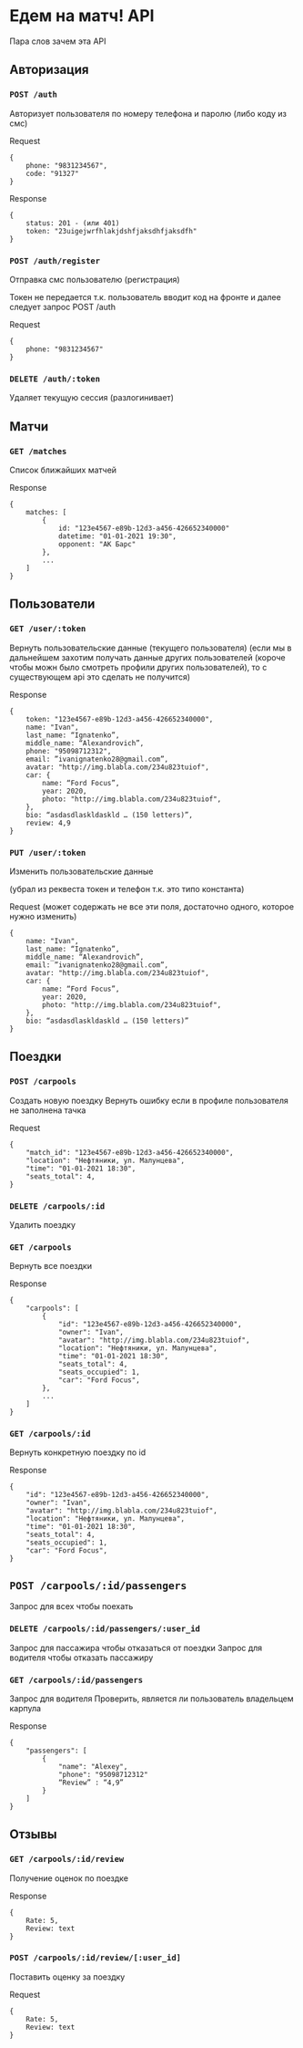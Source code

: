 # Едем на матч! API
 
Пара слов зачем эта API
 
## Авторизация
 
### `POST /auth`
 
Авторизует пользователя по номеру телефона и паролю (либо коду из смс)
 
Request
```
{
    phone: "9831234567",
    code: "91327"
}
```
 
Response
```
{
	status: 201 - (или 401)
    token: "23uigejwrfhlakjdshfjaksdhfjaksdfh"
}
```

### `POST /auth/register`
 
Отправка смс пользователю (регистрация)

Токен не передается т.к. пользователь вводит код на фронте и далее следует запрос POST /auth
 
Request
```
{
    phone: "9831234567"
}
```

### `DELETE /auth/:token`
 
Удаляет текущую сессия (разлогинивает)
 
## Матчи

### `GET /matches`

Список ближайших матчей 

Response
```
{
	matches: [
		{
			id: "123e4567-e89b-12d3-a456-426652340000"
			datetime: "01-01-2021 19:30",
			opponent: "АК Барс"
		},
		...
	]
}
```

## Пользователи
 
### `GET /user/:token`

Вернуть пользовательские данные (текущего пользователя)
(если мы в дальнейшем захотим получать данные других пользователей (короче чтобы можн было смотреть профили других пользователей), то с существующем api это сделать не получится)

Response
```
{
	token: "123e4567-e89b-12d3-a456-426652340000",
	name: "Ivan",
	last_name: “Ignatenko”,
	middle_name: “Alexandrovich”,
	phone: "95098712312",
	email: ”ivanignatenko28@gmail.com”,
	avatar: "http://img.blabla.com/234u823tuiof",
	car: {
		name: “Ford Focus”,
		year: 2020,
		photo: "http://img.blabla.com/234u823tuiof",
    },
    bio: “asdasdlaskldaskld … (150 letters)”,
	review: 4,9
}
```

### `PUT /user/:token`

Изменить пользовательские данные

(убрал из реквеста токен и телефон т.к. это типо константа)

Request (может содержать не все эти поля, достаточно одного, которое нужно изменить)
```
{
	name: "Ivan",
	last_name: “Ignatenko”,
	middle_name: “Alexandrovich”,
	email: ”ivanignatenko28@gmail.com”,
	avatar: "http://img.blabla.com/234u823tuiof",
	car: {
		name: “Ford Focus”, 
		year: 2020,
		photo: "http://img.blabla.com/234u823tuiof",
    },
    bio: “asdasdlaskldaskld … (150 letters)”
}
```
 
## Поездки

### `POST /carpools`

Создать новую поездку
Вернуть ошибку если в профиле пользователя не заполнена тачка

Request 
```
{
	"match_id": "123e4567-e89b-12d3-a456-426652340000",
	"location": "Нефтяники, ул. Малунцева",
	"time": "01-01-2021 18:30",
	"seats_total": 4,
}
```
 
### `DELETE /carpools/:id`

Удалить поездку

### `GET /carpools`

Вернуть все поездки

Response
```
{
	"carpools": [
		{
			"id": "123e4567-e89b-12d3-a456-426652340000",
			"owner": "Ivan",
			"avatar": "http://img.blabla.com/234u823tuiof",
			"location": "Нефтяники, ул. Малунцева",
			"time": "01-01-2021 18:30",
			"seats_total": 4,
			"seats_occupied": 1,
			"car": "Ford Focus",
		},
		...
	]
}
```

### `GET /carpools/:id`

Вернуть конкретную поездку по id

Response
```
{
	"id": "123e4567-e89b-12d3-a456-426652340000",
	"owner": "Ivan",
	"avatar": "http://img.blabla.com/234u823tuiof",
	"location": "Нефтяники, ул. Малунцева",
	"time": "01-01-2021 18:30",
	"seats_total": 4,
	"seats_occupied": 1,
	"car": "Ford Focus",
}
```

## `POST /carpools/:id/passengers`

Запрос для всех чтобы поехать

### `DELETE /carpools/:id/passengers/:user_id`

Запрос для пассажира чтобы отказаться от поездки
Запрос для водителя чтобы отказать пассажиру

### `GET /carpools/:id/passengers`

Запрос для водителя
Проверить, является ли пользователь владельцем карпула

Response
```
{
	"passengers": [
		{
			"name": "Alexey",
			"phone": "95098712312"
			“Review” : “4,9”
		}
	]
}
```

## Отзывы

### `GET /carpools/:id/review`

Получение оценок по поездке

Response
```
{
	Rate: 5,
	Review: text
}
```

### `POST /carpools/:id/review/[:user_id]`

Поставить оценку за поездку

Request
```
{
	Rate: 5,
	Review: text
}
```